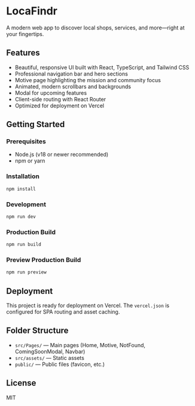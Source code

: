 # LocaFindr

A modern web app to discover local shops, services, and more—right at your fingertips.

## Features
- Beautiful, responsive UI built with React, TypeScript, and Tailwind CSS
- Professional navigation bar and hero sections
- Motive page highlighting the mission and community focus
- Animated, modern scrollbars and backgrounds
- Modal for upcoming features
- Client-side routing with React Router
- Optimized for deployment on Vercel

## Getting Started

### Prerequisites
- Node.js (v18 or newer recommended)
- npm or yarn

### Installation
```bash
npm install
```

### Development
```bash
npm run dev
```

### Production Build
```bash
npm run build
```

### Preview Production Build
```bash
npm run preview
```

## Deployment
This project is ready for deployment on Vercel. The `vercel.json` is configured for SPA routing and asset caching.

## Folder Structure
- `src/Pages/` — Main pages (Home, Motive, NotFound, ComingSoonModal, Navbar)
- `src/assets/` — Static assets
- `public/` — Public files (favicon, etc.)

## License
MIT